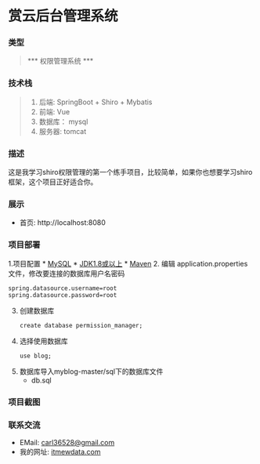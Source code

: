 # 赏云后台管理系统

### 类型
> *** 权限管理系统 ***

### 技术栈
> 1. 后端: SpringBoot + Shiro + Mybatis
> 4. 前端: Vue
> 2. 数据库： mysql
> 3. 服务器: tomcat

### 描述
这是我学习shiro权限管理的第一个练手项目，比较简单，如果你也想要学习shiro框架，这个项目正好适合你。

### 展示
* 首页: http://localhost:8080

### 项目部署
1.项目配置
    * [MySQL](https://dev.mysql.com/downloads/mysql/)
    * [JDK1.8或以上](http://www.oracle.com/technetwork/java/javase/overview/index.html)
    * [Maven](https://maven.apache.org/download.cgi)
2. 编辑 application.properties 文件，修改要连接的数据库用户名密码
   ```
   spring.datasource.username=root
   spring.datasource.password=root
   ```
3. 创建数据库
   ```
   create database permission_manager;
   ```
4. 选择使用数据库
   ```
   use blog;
   ```
5. 数据库导入myblog-master/sql下的数据库文件
   * db.sql
   
### 项目截图

### 联系交流
- EMail: [carl36528@gmail.com](http://carl36528@gmail.com)
- 我的网址: [itmewdata.com](https://itnewdata.com)
